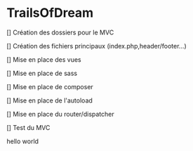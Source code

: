 # TrailsOfDream

[] Création des dossiers pour le MVC

[] Création des fichiers principaux (index.php,header/footer…)

[] Mise en place des vues 

[] Mise en place de sass

[] Mise en place de composer

[] Mise en place de l'autoload

[] Mise en place du router/dispatcher

[] Test du MVC


hello world 


